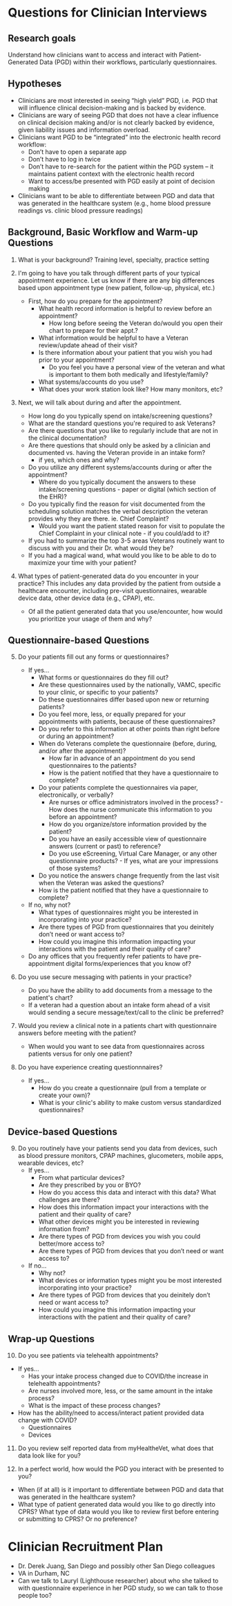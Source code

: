 # Questions for Clinician Interviews 

## Research goals
Understand how clinicians want to access and interact with Patient-Generated Data (PGD) within their workflows, particularly questionnaires. 

## Hypotheses 
- Clinicians are most interested in seeing “high yield” PGD, i.e. PGD that will influence clinical decision-making and is backed by evidence. 
- Clinicians are wary of seeing PGD that does not have a clear influence on clinical decision making and/or is not clearly backed by evidence, given liability issues and information overload. 
- Clinicians want PGD to be “integrated” into the electronic health record workflow: 
   - Don’t have to open a separate app 
   - Don’t have to log in twice 
   - Don’t have to re-search for the patient within the PGD system – it maintains patient context with the electronic health record 
   - Want to access/be presented with PGD easily at point of decision making 
- Clinicians want to be able to differentiate between PGD and data that was generated in the healthcare system (e.g., home blood pressure readings vs. clinic blood pressure readings)

## Background, Basic Workflow and Warm-up Questions
1. What is your background? Training level, specialty, practice setting

2. I'm going to have you talk through different parts of your typical appointment experience. Let us know if there are any big differences based upon appointment type (new patient, follow-up, physical, etc.)
   - First, how do you prepare for the appointment?
     - What health record information is helpful to review before an appointment?
         - How long before seeing the Veteran do/would you open their chart to prepare for their appt.?
     - What information would be helpful to have a Veteran review/update ahead of their visit?
     - Is there information about your patient that you wish you had prior to your appointment?
         - Do you feel you have a personal view of the veteran and what is important to them both medically and lifestyle/family?
     - What systems/accounts do you use?
     - What does your work station look like? How many monitors, etc?
     
3. Next, we will talk about during and after the appointment.   
   - How long do you typically spend on intake/screening questions?
   - What are the standard questions you're required to ask Veterans?
   - Are there questions that you like to regularly include that are not in the clinical documentation?
   - Are there questions that should only be asked by a clinician and documented vs. having the Veteran provide in an intake form? 
       - if yes, which ones and why?
   - Do you utilize any different systems/accounts during or after the appointment? 
       - Where do you typically document the answers to these intake/screening questions - paper or digital (which section of the EHR)?
    - Do you typically find the reason for visit documented from the scheduling solution matches the verbal description the veteran provides why they are there. ie. Chief Complaint?
       - Would you want the patient stated reason for visit to populate the Chief Complaint in your clinical note - if you could/add to it?
    - If you had to summarize the top 3-5 areas Veterans routinely want to discuss with you and their Dr. what would they be?
    - If you had a magical wand, what would you like to be able to do to maximize your time with your patient?

4. What types of patient-generated data do you encounter in your practice? This includes any data provided by the patient from outside a healthcare encounter, including pre-visit questionnaires, wearable device data, other device data (e.g., CPAP), etc. 
   - Of all the patient generated data that you use/encounter, how would you prioritize your usage of them and why?


## Questionnaire-based Questions   
5. Do your patients fill out any forms or questionnaires?
   - If yes...
     - What forms or questionnaires do they fill out?
     - Are these questionnaires used by the nationally, VAMC, specific to your clinic, or specific to your patients?
     - Do these questionnaires differ based upon new or returning patients?
     - Do you feel more, less, or equally prepared for your appointments with patients, because of these questionnaires? 
     - Do you refer to this information at other points than right before or during an appointment?
     - When do Veterans complete the questionnaire (before, during, and/or after the appointment)?
         - How far in advance of an appointment do you send questionnaires to the patients?
         - How is the patient notified that they have a questionnaire to complete?
     - Do your patients complete the questionnaires via paper, electronically, or verbally?
         - Are nurses or office administrators involved in the process?
               - How does the nurse communicate this information to you before an appointment?
         - How do you organize/store information provided by the patient?
         - Do you have an easily accessible view of questionnaire answers (current or past) to reference?
         - Do you use eScreening, Virtual Care Manager, or any other questionnaire products?
               - If yes, what are your impressions of those systems?
      - Do you notice the answers change frequently from the last visit when the Veteran was asked the questions?
      - How is the patient notified that they have a questionnaire to complete?
   - If no, why not?
      - What types of questionnaires might you be interested in incorporating into your practice?
      - Are there types of PGD from questionnaires that you deinitely don’t need or want access to? 
      - How could you imagine this information impacting your interactions with the patient and their quality of care?
   - Do any offices that you frequently refer patients to have pre-appointment digital forms/experiences that you know of?

6. Do you use secure messaging with patients in your practice?
   - Do you have the ability to add documents from a message to the patient's chart?
   - If a veteran had a question about an intake form ahead of a visit would sending a secure message/text/call to the clinic be preferred?
   
7. Would you review a clinical note in a patients chart with questionnaire answers before meeting with the patient?
   - When would you want to see data from questionnaires across patients versus for only one patient?
      
8. Do you have experience creating questionnnaires?
   - If yes...
      - How do you create a questionnaire (pull from a template or create your own)?
      - What is your clinic's ability to make custom versus standardized questionnaires?
      
## Device-based Questions
9. Do you routinely have your patients send you data from devices, such as blood pressure monitors, CPAP machines, glucometers, mobile apps, wearable devices, etc?
   - If yes... 
      - From what particular devices?
      - Are they prescribed by you or BYO?
      - How do you access this data and interact with this data? What challenges are there?
      - How does this information impact your interactions with the patient and their quality of care?
      - What other devices might you be interested in reviewing information from?
      - Are there types of PGD from devices you wish you could better/more access to? 
      - Are there types of PGD from devices that you don’t need or want access to? 
   - If no...
      - Why not?
      - What devices or information types might you be most interested incorporating into your practice?
      - Are there types of PGD from devices that you deinitely don’t need or want access to? 
      - How could you imagine this information impacting your interactions with the patient and their quality of care?

      
 ## Wrap-up Questions
 10. Do you see patients via telehealth appointments?
   - If yes...
      - Has your intake process changed due to COVID/the increase in telehealth appointments?
      - Are nurses involved more, less, or the same amount in the intake process?
      - What is the impact of these process changes? 
   - How has the ability/need to access/interact patient provided data change with COVID?
      - Questionnaires
      - Devices
   
11. Do you review self reported data from myHealtheVet, what does that data look like for you?

12. In a perfect world, how would the PGD you interact with be presented to you? 
   - When (if at all) is it important to differentiate between PGD and data that was generated in the healthcare system? 
   - What type of patient generated data would you like to go directly into CPRS? What type of data would you like to review first before entering or submitting to CPRS? Or no preference?
   
           
# Clinician Recruitment Plan
- Dr. Derek Juang, San Diego and possibly other San Diego colleagues
- VA in Durham, NC
- Can we talk to Lauryl (Lighthouse researcher) about who she talked to with questionnaire experience in her PGD study, so we can talk to those people too?
